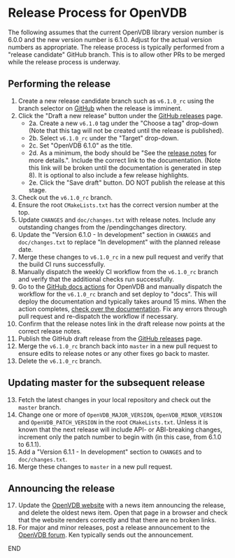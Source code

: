 # Release Process for OpenVDB

The following assumes that the current OpenVDB library version number is 6.0.0 and the new version number is 6.1.0. Adjust for the actual version numbers as appropriate. The release process is typically performed from a "release candidate" GitHub branch. This is to allow other PRs to be merged while the release process is underway.

## Performing the release

1. Create a new release candidate branch such as `v6.1.0_rc` using the branch selector on [GitHub](https://www.google.com/search?q=github+creating+branches+within+your+repository) when the release is imminent.
2. Click the "Draft a new release" button under the [GitHub releases](https://github.com/AcademySoftwareFoundation/openvdb/releases) page.
    * 2a. Create a new `v6.1.0` tag under the "Choose a tag" drop-down (Note that this tag will not be created until the release is published).
    * 2b. Select `v6.1.0_rc` under the "Target" drop-down.
    * 2c. Set "OpenVDB 6.1.0" as the title.
    * 2d. As a minimum, the body should be "See the [release notes](https://academysoftwarefoundation.github.io/openvdb/changes.html#v6_1_0_changes) for more details.". Include the correct link to the documentation. (Note this link will be broken until the documentation is generated in step 8). It is optional to also include a few release highlights.
    * 2e. Click the "Save draft" button. DO NOT publish the release at this stage.
3. Check out the `v6.1.0_rc` branch.
4. Ensure the root `CMakeLists.txt` has the correct version number at the top.
5. Update `CHANGES` and `doc/changes.txt` with release notes. Include any outstanding changes from the /pendingchanges directory.
6. Update the "Version 6.1.0 - In development" section in `CHANGES` and `doc/changes.txt` to replace "In development" with the planned release date.
7. Merge these changes to `v6.1.0_rc` in a new pull request and verify that the build CI runs successfully.
8. Manually dispatch the weekly CI workflow from the `v6.1.0_rc` branch and verify that the additional checks run successfully.
9. Go to the [GitHub docs actions](https://github.com/AcademySoftwareFoundation/openvdb/actions/workflows/docs.yml?query=workflow%3ADocs) for OpenVDB and manually dispatch the workflow for the `v6.1.0_rc` branch and set deploy to "docs". This will deploy the documentation and typically takes around 15 mins. When the action completes, [check over the documentation](https://academysoftwarefoundation.github.io/openvdb/). Fix any errors through pull request and re-dispatch the workflow if necessary.
10. Confirm that the release notes link in the draft release now points at the correct release notes.
12. Publish the GitHub draft release from the [GitHub releases](https://github.com/AcademySoftwareFoundation/openvdb/releases) page.
13. Merge the `v6.1.0_rc` branch back into `master` in a new pull request to ensure edits to release notes or any other fixes go back to master.
14. Delete the `v6.1.0_rc` branch.

## Updating master for the subsequent release

13. Fetch the latest changes in your local repository and check out the `master` branch.
14. Change one or more of `OpenVDB_MAJOR_VERSION`, `OpenVDB_MINOR_VERSION` and `OpenVDB_PATCH_VERSION` in the root `CMakeLists.txt`.  Unless it is known that the next release will include API- or ABI-breaking changes, increment only the patch number to begin with (in this case, from 6.1.0 to 6.1.1).
15. Add a "Version 6.1.1 - In development" section to `CHANGES` and to `doc/changes.txt`.
16. Merge these changes to `master` in a new pull request.

## Announcing the release

17. Update the [OpenVDB website](https://github.com/AcademySoftwareFoundation/openvdb-website) with a news item announcing the release, and delete the oldest news item.  Open that page in a browser and check that the website renders correctly and that there are no broken links.
18. For major and minor releases, post a release announcement to the [OpenVDB forum](https://groups.google.com/forum/#!forum/openvdb-forum). Ken typically sends out the announcement.

END
